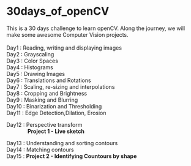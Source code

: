 # 30days_of_openCV
This is a 30 days challenge to learn openCV. Along the journey, we will make some awesome Computer Vision projects.
<br>
<br>
Day1 : Reading, writing and displaying images <br>
Day2 : Grayscaling<br>
Day3 : Color Spaces<br>
Day4 : Histograms<br>
Day5 : Drawing Images<br>
Day6 : Translations and Rotations<br>
Day7 : Scaling, re-sizing and interpolations<br>
Day8 : Cropping and Brightness<br>
Day9 : Masking and Blurring<br>
Day10 : Binarization and Thresholding<br>
Day11 : Edge Detection,Dilation, Erosion
<p>Day12 : Perspective transform <br>&nbsp&nbsp&nbsp&nbsp&nbsp&nbsp&nbsp&nbsp&nbsp&nbsp&nbsp&nbsp&nbsp <b>Project 1 - Live sketch</b></p>
Day13 : Understanding and sorting contours<br>
Day14 : Matching contours<br>
Day15 : <b>Project 2  - Identifying Countours by shape</b><br>
